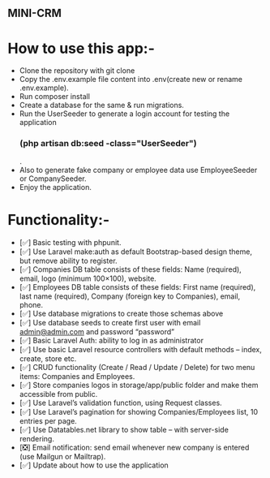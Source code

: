 ## MINI-CRM

# How to use this app:-
- Clone the repository with git clone
- Copy the .env.example file content into .env(create new or rename .env.example).
- Run composer install
- Create a database for the same & run migrations.
- Run the UserSeeder to generate a login account for testing the application <h3>(php artisan db:seed -class="UserSeeder")</h3>.
- Also to generate fake company or employee data use EmployeeSeeder or CompanySeeder.
- Enjoy the application.

# Functionality:-

- [✅] Basic testing with phpunit.
- [✅] Use Laravel make:auth as default Bootstrap-based design theme, but remove ability to register.
- [✅] Companies DB table consists of these fields: Name (required), email, logo (minimum 100×100), website.
- [✅] Employees DB table consists of these fields: First name (required), last name (required), Company (foreign key to Companies), email, phone.
- [✅] Use database migrations to create those schemas above
- [✅] Use database seeds to create first user with email admin@admin.com and password “password”
- [✅] Basic Laravel Auth: ability to log in as administrator
- [✅] Use basic Laravel resource controllers with default methods – index, create, store etc.
- [✅] CRUD functionality (Create / Read / Update / Delete) for two menu items: Companies and Employees.
- [✅] Store companies logos in storage/app/public folder and make them accessible from public.
- [✅] Use Laravel’s validation function, using Request classes.
- [✅] Use Laravel’s pagination for showing Companies/Employees list, 10 entries per page.
- [✅] Use Datatables.net library to show table – with server-side rendering.
- [❎] Email notification: send email whenever new company is entered (use Mailgun or Mailtrap).
- [✅] Update about how to use the application